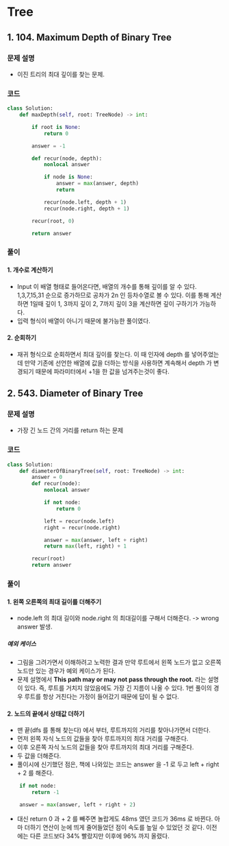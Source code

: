 # Tree

## 1. 104. Maximum Depth of Binary Tree

### 문제 설명

- 이진 트리의 최대 깊이를 찾는 문제.

### 코드

```python
class Solution:
    def maxDepth(self, root: TreeNode) -> int:

        if root is None:
            return 0

        answer = -1

        def recur(node, depth):
            nonlocal answer

            if node is None:
                answer = max(answer, depth)
                return

            recur(node.left, depth + 1)
            recur(node.right, depth + 1)

        recur(root, 0)

        return answer

```

### 풀이

#### 1. 개수로 계산하기

- Input 이 배열 형태로 들어온다면, 배열의 개수를 통해 깊이를 알 수 있다. 1,3,7,15,31 순으로 증가하므로 공차가 2n 인 등차수열로 볼 수 있다. 이를 통해 계산하면 1일때 깊이 1, 3까지 깊이 2, 7까지 깊이 3을 계산하면 깊이 구하기가 가능하다.
- 입력 형식이 배열이 아니기 때문에 불가능한 풀이였다.

#### 2. 순회하기

- 재귀 형식으로 순회하면서 최대 깊이를 찾는다. 이 때 인자에 depth 를 넣어주었는데 만약 기존에 선언한 배열에 값을 더하는 방식을 사용하면 계속해서 depth 가 변경되기 때문에 파라미터에서 +1을 한 값을 넘겨주는것이 좋다.

## 2. 543. Diameter of Binary Tree

### 문제 설명

- 가장 긴 노드 간의 거리를 return 하는 문제

### 코드

```python
class Solution:
    def diameterOfBinaryTree(self, root: TreeNode) -> int:
        answer = 0
        def recur(node):
            nonlocal answer

            if not node:
                return 0

            left = recur(node.left)
            right = recur(node.right)

            answer = max(answer, left + right)
            return max(left, right) + 1

        recur(root)
        return answer

```

### 풀이

#### 1. 왼쪽 오른쪽의 최대 길이를 더해주기

- node.left 의 최대 길이와 node.right 의 최대길이를 구해서 더해준다. -> wrong answer 발생.

##### 예외 케이스
- 그림을 그려가면서 이해하려고 노력한 결과 만약 루트에서 왼쪽 노드가 없고 오른쪽 노드만 있는 경우가 예외 케이스가 된다.
- 문제 설명에서 **This path may or may not pass through the root.** 라는 설명이 있다. 즉, 루트를 거치지 않았음에도 가장 긴 지름이 나올 수 있다. 1번 풀이의 경우 루트를 항상 거친다는 가정이 들어갔기 때문에 답이 될 수 없다.

#### 2. 노드의 끝에서 상태값 더하기

- 맨 끝(dfs 를 통해 찾는다) 에서 부터, 루트까지의 거리를 찾아나가면서 더한다.
- 먼저 왼쪽 자식 노드의 값들을 찾아 루트까지의 최대 거리를 구해준다.
- 이후 오른쪽 자식 노드의 값들을 찾아 루트까지의 최대 거리를 구해준다.
- 두 값을 더해준다.
- 풀이시에 신기했던 점은, 책에 나와있는 코드는 answer 을 -1 로 두고 left + right + 2 를 해준다.

```python
    if not node:
        return -1

    answer = max(answer, left + right + 2)
```

- 대신 return 0 과 + 2 를 빼주면 놀랍게도 48ms 였던 코드가 36ms 로 바뀐다. 아마 더하기 연산이 눈에 띄게 줄어들었던 점이 속도를 높일 수 있었던 것 같다. 이전에는 다른 코드보다 34% 빨랐지만 이후에 96% 까지 올렸다.
